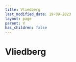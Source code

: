 ```yaml
---
title: Vliedberg
last_modified_date: 19-09-2023
layout: page
parent: V
has_children: false
---
```


Vliedberg
=========

